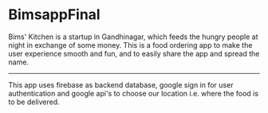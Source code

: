 # BimsappFinal
Bims' Kitchen is a startup in Gandhinagar, which feeds the hungry people at night in exchange of some money. 
This is a food ordering app to make the user experience smooth and fun, and to easily share the app and spread the name.
_____________________________

This app uses firebase as backend database, google sign in for user authentication and google api's to choose our location i.e. 
where the food is to be delivered.
